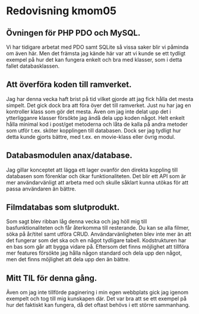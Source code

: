 ---
---
Redovisning kmom05
=========================

Övningen för PHP PDO och MySQL.
----------------------
Vi har tidigare arbetat med PDO samt SQLite så vissa saker blir vi påminda om även här. Men det främsta jag kände här var att vi kunde se ett tydligt exempel
på hur det kan fungera enkelt och bra med klasser, som i detta fallet databasklassen.


Att överföra koden till ramverket.
------------------
Jag har denna vecka haft brist på tid vilket gjorde att jag fick hålla det mesta simpelt. Det gick dock bra att föra över det till ramverket. Just nu har jag en
kontroller klass som gör det mesta. Även om jag inte delat upp det i ytterligganre klasser försökte jag ändå dela upp koden något. Helt enkelt hålla minimal kod i post/get metoderna och låta de kalla på andra metoder som utför t.ex. sköter kopplingen till databasen. Dock ser jag tydligt hur detta kunde gjorts bättre, med t.ex. en movie-klass eller övrig modul.

Databasmodulen anax/database.
---------------------
Jag gillar konceptet att lägga ett lager ovanför den direkta koppling till databasen som förenklar och ökar funktionaliteten. Det blir ett API som är mer användarvänligt att arbeta med och skulle såklart kunna utökas för att passa användaren än bättre.


Filmdatabas som slutprodukt.
------------------
Som sagt blev ribban låg denna vecka och jag höll mig till basfunktionaliteten och får återkomma till resterande. Du kan se alla filmer, söka på år/titel samt utföra CRUD. Användarvänligheten blev inte mer än att det fungerar som det ska och en något tydligare tabell. Kodstrukturen har en bas som går att bygga vidare på. Eftersom det finns möjlighet att tillföra mer features försökte jag hålla någon standard och dela upp den något, men det finns möjlighet att dela upp den än bättre.

Mitt TIL för denna gång.
-----------------------------------
Även om jag inte tillförde paginering i min egen webbplats gick jag igenom exempelt och tog till mig kunskapen där. Det var bra att se ett exempel på hur det faktiskt kan fungera, då det oftast behövs i ett större sammanhang.
